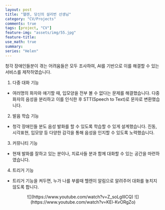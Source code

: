 ```yaml
---
layout: post
title: "헬렌, 당신의 설리번 선생님"
category: "CV/Projects"
comments: true
tags: [project, "CV"]
feature-img: "assets/img/55.jpg"
feature-title:
use_math: true
summary: 
series: "Helen"
---
```


청각 장애인들분이 겪는 어려움들은 모두 조사하여, AI를 기반으로 이를 해결할 수 있는 서비스를 제작하였습니다. 

1. 다중 대화 기능
- 여러명의 화자와 얘기할 때, 입모양을 전부 볼 수 없다는 문제를 해결했습니다. 다중 화자의 음성을 분리하고 이를 인식한 후 STT(Speech to Text)로 문자로 변환했습니다.
2. 발음 학습 기능
- 청각 장애인들 분도 음성 발화를 할 수 있도록 학습할 수 있게 설계했습니다. 진동, 시각표현, 입모양 등 다양한 감각을 통해 음성을 인지할 수 있도록 노력했습니다.
3. 커뮤니티 기능
- 현재 발화를 잘하고 있는 분이나, 치료사들 분과 함께 대화할 수 있는 공간을 마련하였습니다.
4. 트리거 기능
- 트리거 기능을 켜두면, 누가 나를 부를때 헬렌이 알림으로 알려주어 대화를 놓치지 않도록 합니다.

<p align="middle">
![](https://www.youtube.com/watch?v=Z_soLgIllCQ)
![](https://www.youtube.com/watch?v=KEl-KvORgZo)
</p>